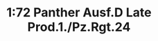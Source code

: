 ---
layout: product
title: "1:72 Panther Ausf.D Late Prod.1./Pz.Rgt.24"
price: "5400" 
desc: "Maketa"
img_path: "/assets/img/DRA60684.webp"
brand: "Dragon"
available: false
special_offer: false
new: false
soon: false
cat: "010000"
subcat: "010600"
subsubcat: "0N/A"
sifra: "DRA60684"
popular: false
---